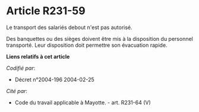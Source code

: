 # Article R231-59

Le transport des salariés debout n'est pas autorisé.

Des banquettes ou des sièges doivent être mis à la disposition du personnel transporté. Leur disposition doit permettre son
évacuation rapide.

**Liens relatifs à cet article**

_Codifié par_:

  - Décret n°2004-196 2004-02-25

_Cité par_:

  - Code du travail applicable à Mayotte. - art. R231-64 (V)
